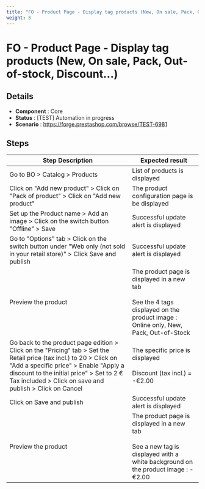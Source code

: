 ```yaml
---
title: "FO - Product Page - Display tag products (New, On sale, Pack, Out-of-stock, Discount...)"
weight: 8
---
```


# FO - Product Page - Display tag products (New, On sale, Pack, Out-of-stock, Discount...)
## Details
* **Component** : Core
* **Status** : [TEST] Automation in progress
* **Scenario** : https://forge.prestashop.com/browse/TEST-6981

## Steps
| Step Description | Expected result |
| ----- | ----- |
| Go to BO > Catalog > Products | List of products is displayed |
| Click on "Add new product" > Click on "Pack of product" > Click on "Add new product" | The product configuration page is be displayed |
| Set up the Product name > Add an image > Click on the switch button "Offline" > Save | Successful update alert is displayed |
| Go to "Options" tab > Click on the switch button under "Web only (not sold in your retail store)" > Click Save and publish | Successful update alert is displayed |
| Preview the product | The product page is displayed in a new tab<br><br>See the 4 tags displayed on the product image : Online only, New, Pack, Out-of-Stock |
| Go back to the product page edition > Click on the "Pricing" tab > Set the Retail price (tax incl.) to 20 > Click on "Add a specific price" > Enable "Apply a discount to the initial price" > Set to 2 € Tax included  > Click on save and publish > Click on Cancel | The specific price is displayed<br><br>Discount (tax incl.) = -€2.00 |
| Click on Save and publish | Successful update alert is displayed |
| Preview the product | The product page is displayed in a new tab<br><br>See a new tag is displayed with a white background on the product image : -€2.00 |
